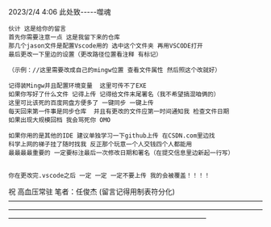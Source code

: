 2023/2/4 4:06
此处致-----噬魂

    伙计 这是给你的留言
    首先你需要注意一点 这是我留下来的仓库 
    那几个jason文件是配置Vscode用的 选中这个文件夹 再用VSCODE打开 
    最后更改一下里边的设置（更改路径位置看注释 有标记） 

    （示例：//这里需要改成自己的mingw位置 查看文件属性 然后照这个改就好）
    
    记得装Mingw并且配置环境变量  这里可传不了EXE
    如果你写好了什么文件 记得上传 记得给文件末尾署名（我不希望搞混咱俩的）
    这里可比该死的百度网盘方便多了 一键同步 一键上传
    每天回来第一件事是同步仓库  并且有更改的文件应第一时间通知我 检查文件日期
    如果出现大规模回档 我会骂死你 OMO
    
    如果你用的是其他的IDE 建议单独学习一下github上传 在CSDN.com里边找
    科学上网的梯子挂了随时找我 反正那个玩意一个人交钱四个人都能用
    最最最最重要的 一定要标注最后一次修改日期和署名（在提交信息里边新起一行写） 


    你在更改完.vscode之后 一定 一定 一定不要上传 我的会被覆盖！！！！

 祝 高血压常驻
                                                                        笔者：任俊杰
(留言记得用制表符分化)
————————————————————————————————————————————————————————————————————————————————————————————————————